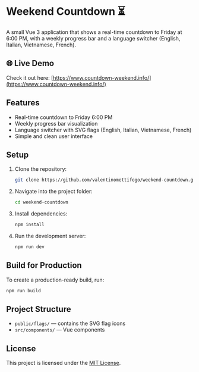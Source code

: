 # Weekend Countdown ⏳

A small Vue 3 application that shows a real-time countdown to Friday at 6:00 PM, with a weekly progress bar and a language switcher (English, Italian, Vietnamese, French).

## 🌐 Live Demo

Check it out here: [https://www.countdown-weekend.info/](https://www.countdown-weekend.info/)

## Features

- Real-time countdown to Friday 6:00 PM
- Weekly progress bar visualization
- Language switcher with SVG flags (English, Italian, Vietnamese, French)
- Simple and clean user interface

## Setup

1. Clone the repository:  
   ```bash
   git clone https://github.com/valentinomettifogo/weekend-countdown.git
   ```

2. Navigate into the project folder:  
   ```bash
   cd weekend-countdown
   ```

3. Install dependencies:  
   ```bash
   npm install
   ```

4. Run the development server:  
   ```bash
   npm run dev
   ```

## Build for Production

To create a production-ready build, run:  
```bash
npm run build
```

## Project Structure

- `public/flags/` — contains the SVG flag icons  
- `src/components/` — Vue components

## License

This project is licensed under the [MIT License](LICENSE).